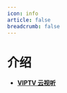 ```yaml
---
icon: info
article: false
breadcrumb: false
---
```


#  介绍


- [**VIPTV 云视听**](https://viptv.work/)
